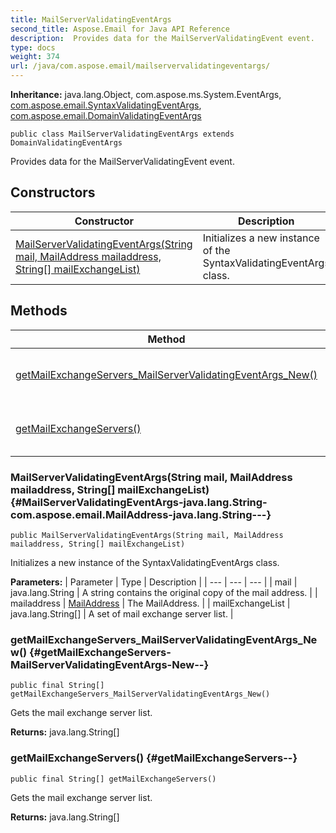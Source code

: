 ```yaml
---
title: MailServerValidatingEventArgs
second_title: Aspose.Email for Java API Reference
description:  Provides data for the MailServerValidatingEvent event.
type: docs
weight: 374
url: /java/com.aspose.email/mailservervalidatingeventargs/
---
```

**Inheritance:**
java.lang.Object, com.aspose.ms.System.EventArgs, [com.aspose.email.SyntaxValidatingEventArgs](../../com.aspose.email/syntaxvalidatingeventargs), [com.aspose.email.DomainValidatingEventArgs](../../com.aspose.email/domainvalidatingeventargs)
```
public class MailServerValidatingEventArgs extends DomainValidatingEventArgs
```

Provides data for the MailServerValidatingEvent event.
## Constructors

| Constructor | Description |
| --- | --- |
| [MailServerValidatingEventArgs(String mail, MailAddress mailaddress, String[] mailExchangeList)](#MailServerValidatingEventArgs-java.lang.String-com.aspose.email.MailAddress-java.lang.String---) | Initializes a new instance of the SyntaxValidatingEventArgs class. |
## Methods

| Method | Description |
| --- | --- |
| [getMailExchangeServers_MailServerValidatingEventArgs_New()](#getMailExchangeServers-MailServerValidatingEventArgs-New--) | Gets the mail exchange server list. |
| [getMailExchangeServers()](#getMailExchangeServers--) | Gets the mail exchange server list. |
### MailServerValidatingEventArgs(String mail, MailAddress mailaddress, String[] mailExchangeList) {#MailServerValidatingEventArgs-java.lang.String-com.aspose.email.MailAddress-java.lang.String---}
```
public MailServerValidatingEventArgs(String mail, MailAddress mailaddress, String[] mailExchangeList)
```


Initializes a new instance of the SyntaxValidatingEventArgs class.

**Parameters:**
| Parameter | Type | Description |
| --- | --- | --- |
| mail | java.lang.String | A string contains the original copy of the mail address. |
| mailaddress | [MailAddress](../../com.aspose.email/mailaddress) | The MailAddress. |
| mailExchangeList | java.lang.String[] | A set of mail exchange server list. |

### getMailExchangeServers_MailServerValidatingEventArgs_New() {#getMailExchangeServers-MailServerValidatingEventArgs-New--}
```
public final String[] getMailExchangeServers_MailServerValidatingEventArgs_New()
```


Gets the mail exchange server list.

**Returns:**
java.lang.String[]
### getMailExchangeServers() {#getMailExchangeServers--}
```
public final String[] getMailExchangeServers()
```


Gets the mail exchange server list.

**Returns:**
java.lang.String[]
